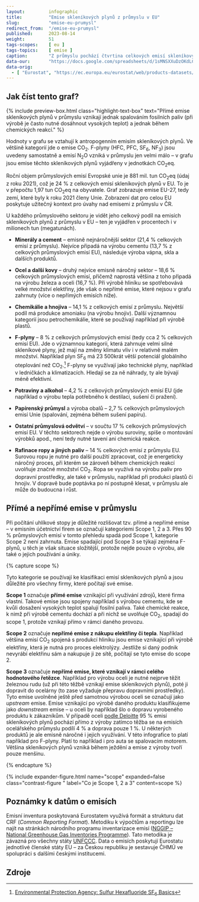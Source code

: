 ```yaml
---
layout:         infographic
title:          "Emise skleníkových plynů z průmyslu v EU"
slug:           "emise-eu-prumysl"
redirect_from:  "/emise-eu-prumysl"
published:      2023-08-14
weight:         51
tags-scopes:    [ eu ]
tags-topics:    [ emise ]
caption:        "Z průmyslu pochází čtvrtina celkových emisí skleníkových plynů v Evropské unii. Průmysl je tak po výrobě elektřiny a tepla a po dopravě třetím největším producentem těchto emisí."
data-our:       "https://docs.google.com/spreadsheets/d/1sMNSXXuDzOKdLCsZQ8UDgzVqvq9m0-80cfZseI35Ui0/edit?usp=sharing"
data-orig:
  - [ "Eurostat", "https://ec.europa.eu/eurostat/web/products-datasets/-/ENV_AIR_GGE" ]
---
```


## Jak číst tento graf?

{% include preview-box.html
    class="highlight-text-box"
    text="Přímé emise skleníkových plynů v průmyslu vznikají jednak spalováním fosilních paliv (při výrobě je často nutné dosáhnout vysokých teplot) a jednak během chemických reakcí."
%}

Hodnoty v grafu se vztahují k <glossary id="antropogennisklenikoveplyny">antropogenním emisím</glossary> skleníkových plynů. Ve většině kategorií jde o emise CO<sub>2</sub>. F-plyny (HFC, PFC, SF<sub>6</sub>, NF<sub>3</sub>) jsou uvedeny samostatně a emisí N<sub>2</sub>O vzniká v průmyslu jen velmi málo – v grafu jsou emise těchto skleníkových plynů vyjádřeny v jednotkách <glossary id="co2eq">CO<sub>2</sub>eq</glossary>.

Roční objem průmyslových emisí Evropské unie je 881 mil. tun CO<sub>2</sub>eq (údaj z roku 2021), což je 24 % z celkových emisí skleníkových plynů v EU. To je v přepočtu 1,97 tun CO<sub>2</sub>eq na obyvatele. Graf zobrazuje emise EU-27, tedy zemí, které byly k roku 2021 členy Unie. Zobrazení dat pro celou EU poskytuje užitečný kontext pro úvahy nad emisemi z průmyslu v ČR.

U každého průmyslového sektoru je vidět jeho celkový podíl na emisích skleníkových plynů z průmyslu v EU – ten je vyjádřen v procentech i v milionech tun (megatunách).

* **Minerály a cement** – emisně nejnáročnější sektor (21,4 % celkových emisí z průmyslu). Nejvíce připadá na výrobu cementu (13,7 % z celkových průmyslových emisí EU), následuje výroba vápna, skla a dalších produktů.

* **Ocel a další kovy** – druhý nejvíce emisně náročný sektor – 18,6 % celkových průmyslových emisí, přičemž naprostá většina z toho připadá na výrobu železa a oceli (16,7 %). Při výrobě hliníku se spotřebovává velké množství elektřiny, jde však o nepřímé emise, které nejsou v grafu zahrnuty (více o nepřímých emisích níže).

* **Chemikálie a hnojiva** – 14,1 % z celkových emisí z průmyslu. Největší podíl má produkce amoniaku (na výrobu hnojiv). Další významnou kategorií jsou petrochemikálie, které se používají například při výrobě plastů.

* **F-plyny** – 8 % z celkových průmyslových emisí (tedy cca 2 % celkových emisí EU). Jde o významnou kategorii, která zahrnuje velmi silné skleníkové plyny, jež mají na změny klimatu vliv i v relativně malém množství. Například plyn SF<sub>6</sub> má 23 500krát větší potenciál globálního oteplování než CO<sub>2</sub>.[^gwp] F-plyny se využívají jako technické plyny, například v ledničkách a klimatizacích. Hledají se za ně náhrady, ty ale bývají méně efektivní.

* **Potraviny a alkohol** – 4,2 % z celkových průmyslových emisí EU (jde například o výrobu tepla potřebného k destilaci, sušení či pražení).

* **Papírenský průmysl** a výroba obalů – 2,7 % celkových průmyslových emisí Unie (spalování, zejména během sušení papíru).

* **Ostatní průmyslová odvětví** – v součtu 17 % celkových průmyslových emisí EU. V těchto sektorech nejde o výrobu suroviny, spíše o montování výrobků apod., není tedy nutné tavení ani chemická reakce.

* **Rafinace ropy a jiných paliv** – 14 % celkových emisí z průmyslu EU. Surovou ropu je nutné pro další použití zpracovat, což je energeticky náročný proces, při kterém se zároveň během chemických reakcí uvolňuje značné množství CO<sub>2</sub>. Ropa se využívá na výrobu paliv pro dopravní prostředky, ale také v průmyslu, například při produkci plastů či hnojiv. V dopravě bude poptávka po ní postupně klesat, v průmyslu ale může do budoucna i růst.

## Přímé a nepřímé emise v průmyslu

Při počítání uhlíkové stopy je důležité rozlišovat tzv. přímé a nepřímé emise – v emisním účetnictví firem se označují kategoriemi Scope 1, 2 a 3. Přes 90 % průmyslových emisí v tomto přehledu spadá pod Scope 1, kategorie Scope 2 není zahrnuta. Emise spadající pod Scope 3 se týkají zejména F-plynů, u těch je však situace složitější, protože nejde pouze o výrobu, ale také o jejich používání a úniky.

{% capture scope %}

Tyto kategorie se používají ke klasifikaci emisí skleníkových plynů a jsou důležité pro všechny firmy, které počítají své emise.

**Scope 1** označuje **přímé emise** vznikající při využívání zdrojů, které firma vlastní. Takové emise jsou spojeny například s výrobou cementu, kde se kvůli dosažení vysokých teplot spalují fosilní paliva. Také chemické reakce, k nimž při výrobě cementu dochází a při nichž se uvolňuje CO<sub>2</sub>, spadají do scope 1, protože vznikají přímo v rámci daného provozu.

**Scope 2** označuje **nepřímé emise z nákupu elektřiny či tepla**. Například většina emisí CO<sub>2</sub> spojená s produkcí hliníku jsou emise vznikající při výrobě elektřiny, která je nutná pro proces elektrolýzy. Jestliže si daný podnik nevyrábí elektřinu sám a nakupuje ji ze sítě, počítají se tyto emise do scope 2.

**Scope 3** označuje **nepřímé emise, které vznikají v rámci celého hodnotového řetězce**. Například pro výrobu oceli je nutné nejprve těžit železnou rudu (už při této těžbě vznikají emise skleníkových plynů), poté ji dopravit do ocelárny (to zase vyžaduje přepravu dopravními prostředky). Tyto emise uvolněné ještě před samotnou výrobou oceli se označují jako *upstream* emise. Emise vznikající po výrobě daného produktu klasifikujeme jako *downstream* emise – u oceli by například šlo o dopravu vyrobeného produktu k zákazníkům. V případě oceli [podle Deloitte](https://www2.deloitte.com/nl/nl/pages/sustainability/articles/decarbonizing-the-steel-value-chain.html) 95 % emisí skleníkových plynů pochází přímo z výroby zatímco těžba se na emisích ocelářského průmyslu podílí 4 % a doprava pouze 1 %. U některých produktů je ale emisně náročné i jejich využívání. V této infografice to platí například pro F-plyny. Platí to například i pro auta se spalovacím motorem. Většina skleníkových plynů vzniká během ježdění a emise z výroby tvoří pouze menšinu.

{% endcapture %}

{% include expander-figure.html
    name="scope"
    expanded=false
    class="contrast-figure "
    label="Co je Scope 1, 2 a 3"
    content=scope
%}

## Poznámky k datům o emisích

Emisní inventura poskytovaná Eurostatem využívá formát a strukturu dat CRF (_Common Reporting Format_). Metodiku k výpočtům a reportingu lze najít na stránkách národního programu inventarizace emisí ([NGGIP – National Greenhouse Gas Inventories Programme](https://www.ipcc-nggip.iges.or.jp/)). Tato metodika je závazná pro všechny státy [UNFCCC](https://cs.wikipedia.org/wiki/R%C3%A1mcov%C3%A1_%C3%BAmluva_OSN_o_zm%C4%9Bn%C4%9B_klimatu). Data o emisích poskytují Eurostatu jednotlivé členské státy EU – za Českou republiku je sestavuje ČHMÚ ve spolupráci s dalšími českými institucemi.

## Zdroje

[^gwp]: [Environmental Protection Agency: Sulfur Hexafluoride SF<sub>6</sub> Basics](https://www.epa.gov/eps-partnership/sulfur-hexafluoride-sf6-basics)